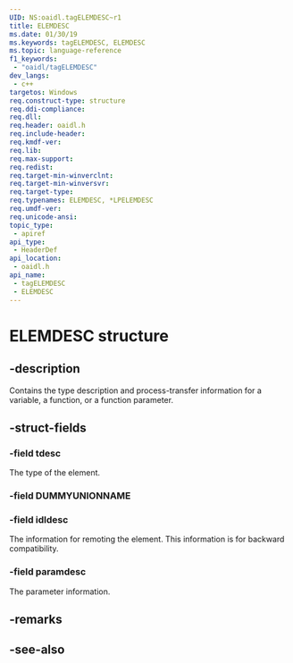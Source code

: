 ```yaml
---
UID: NS:oaidl.tagELEMDESC~r1
title: ELEMDESC
ms.date: 01/30/19
ms.keywords: tagELEMDESC, ELEMDESC
ms.topic: language-reference
f1_keywords: 
 - "oaidl/tagELEMDESC"
dev_langs:
 - c++
targetos: Windows
req.construct-type: structure
req.ddi-compliance: 
req.dll: 
req.header: oaidl.h
req.include-header: 
req.kmdf-ver: 
req.lib: 
req.max-support: 
req.redist: 
req.target-min-winverclnt: 
req.target-min-winversvr: 
req.target-type: 
req.typenames: ELEMDESC, *LPELEMDESC
req.umdf-ver: 
req.unicode-ansi: 
topic_type:
 - apiref
api_type:
 - HeaderDef
api_location:
 - oaidl.h
api_name:
 - tagELEMDESC
 - ELEMDESC
---
```


# ELEMDESC structure


## -description

Contains the type description and process-transfer information for a variable, a function, or a function parameter.


## -struct-fields

### -field tdesc

The type of the element.


### -field DUMMYUNIONNAME

### -field idldesc

The information for remoting the element. This information is for backward compatibility.


### -field paramdesc

The parameter information.


## -remarks

## -see-also


